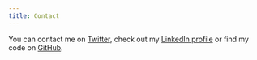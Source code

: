 ```yaml
---
title: Contact
---
```


You can contact me on
<a href="https://twitter.com/bouwe">Twitter</a>, check out my <a href="https://www.linkedin.com/in/bkwesterdijk">LinkedIn profile</a> or find my code on
<a href="https://github.com/bouwe77">GitHub</a>.
